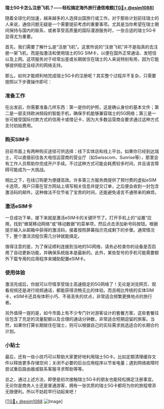 **瑞士5G卡怎么注册飞机？——轻松搞定海外旅行通信难题[[TG💪+ @esim1088](https://t.me/s/esim1088)]**

随着全球化的加速，越来越多的人选择出国旅行或工作。对于那些计划前往瑞士的人来说，通信问题无疑是一个需要提前考虑的重要事项。尤其是当你希望在瑞士期间保持与国内的联系，或者享受高质量的国际漫游服务时，一张合适的瑞士5G卡显得尤为重要。

首先，我们需要了解什么是“注册飞机”。这里所说的“注册飞机”并不是指真的去注册一架飞机，而是指激活和使用瑞士的5G SIM卡，以便在国外正常通话、发短信以及上网。这项服务对于经常出差或长期居住在瑞士的人来说特别有用，因为它能够提供稳定且经济的网络支持。

那么，如何才能顺利地完成瑞士5G卡的注册呢？其实整个过程并不复杂，只需要按照以下步骤操作即可：

### 准备工作

在出发前，你需要准备几样东西：第一是你的护照，这是确认身份的基本文件；第二是一部支持欧洲频段的智能手机，确保手机能够兼容瑞士的5G网络；第三是一张可接受国际付款方式的信用卡或借记卡，因为大多数运营商会要求通过这种方式支付初始费用。

### 购买SIM卡

目前市面上有两种购买途径可供选择：线下实体店和线上平台。如果你已经到达瑞士，可以直接前往各大电信运营商的营业厅（如Swisscom、Sunrise等），那里会有工作人员帮助你完成开户手续。不过这种方式可能会耗费较多时间，并且语言障碍可能成为一大挑战。

相比之下，在线订购更为便捷高效。许多第三方服务商提供了预付费的虚拟eSIM卡选项，用户只需在官方网站上填写相关信息并提交订单，之后便会收到一封包含激活码的邮件。这种做法不仅节省了宝贵的时间，还能避免语言不通带来的麻烦。

### 激活eSIM卡

一旦成功下单，接下来就是激活eSIM卡的关键环节了。打开手机上的“设置”应用，找到“蜂窝移动网络”或“移动数据”的菜单项，然后点击添加新号码按钮。根据提示输入从邮箱中获得的激活码，接着按照屏幕指示完成剩下的步骤。通常情况下，整个激活流程仅需几分钟就能搞定。

值得注意的是，为了保证顺利连接到当地的5G网络，请务必检查你的设备是否启用了自动更新功能，并确保系统版本是最新的。此外，某些型号的手机可能需要额外下载专用的应用程序来辅助配置eSIM卡。

### 使用体验

激活完成后，你就可以尽情享受瑞士高速稳定的5G网络了！无论是浏览网页、观看视频还是进行视频通话，都能获得流畅无比的体验。而且相比传统的实体SIM卡，eSIM卡还具有体积小巧、不易丢失的优点，非常适合频繁更换地点的旅行者。

另外值得一提的是，如今市面上有不少专门针对游客设计的套餐方案，这些套餐往往包含了充足的流量配额以及合理的通话分钟数，非常适合短期逗留的旅客。当然，如果你打算长期居住在瑞士，则可以根据自己的实际需求挑选适合的长期合约计划。

### 小贴士

最后，还有一些小技巧可以帮助大家更好地利用瑞士5G卡。比如定期清理缓存文件以释放更多存储空间；关闭不必要的后台应用程序以节省电量；遇到网络故障时尝试重启路由器或联系客服寻求帮助等等。

总之，通过上述方法，即使是初次接触瑞士5G卡的朋友也能轻松搞定注册事宜。无论你是商务人士还是普通游客，拥有一张优质的瑞士5G卡都将为你的旅程增添无限便利。所以不妨趁早行动起来吧！

[[TG💪+ @esim1088](https://t.me/s/esim1088) ![Image](https://i.postimg.cc/4NQfJmqS/Snipaste-2025-05-13-00-14-12.png)]